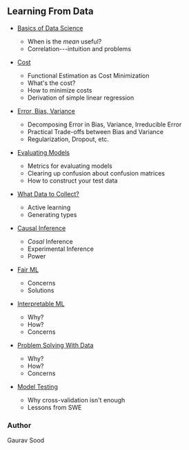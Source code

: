 ## Learning From Data

* [Basics of Data Science](01_stat/)
    - When is the *mean* useful?
    - Correlation---intuition and problems

* [Cost](02_cost/)
    - Functional Estimation as Cost Minimization
    - What's the cost?
    - How to minimize costs
    - Derivation of simple linear regression

* [Error, Bias, Variance](03_bias_variance/)
    - Decomposing Error in Bias, Variance, Irreducible Error
    - Practical Trade-offs between Bias and Variance
    - Regularization, Dropout, etc.

* [Evaluating Models](04_eval/)
    - Metrics for evaluating models
    - Clearing up confusion about confusion matrices
    - How to construct your test data

* [What Data to Collect?](05_what_data_to_collect/)
    - Active learning
    - Generating types

* [Causal Inference](06_causal_inf/)
    - *Cosal* Inference
    - Experimental Inference
    - Power

* [Fair ML](08_fair_ml/)
    - Concerns
    - Solutions

* [Interpretable ML](09_interpretable_ml/)
    - Why?
    - How?
    - Concerns

* [Problem Solving With Data](10_psd/)
    - Why?
    - How?
    - Concerns

* [Model Testing](11_model_testing/)
    - Why cross-validation isn't enough
    - Lessons from SWE

### Author

Gaurav Sood
